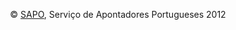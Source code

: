 <footer>
  <div class="well">
    <p align="middle">&copy; <a href="http://www.sapo.pt">SAPO</a>, Servi&ccedil;o de Apontadores Portugueses 2012</p>
  </div>
</footer>